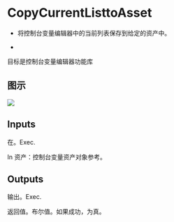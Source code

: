 # CopyCurrentListtoAsset

  * 将控制台变量编辑器中的当前列表保存到给定的资产中。

  * 



目标是控制台变量编辑器功能库

## 图示

![]($-20221218-18295598.png)

## Inputs

在。Exec.

In 资产：控制台变量资产对象参考。 

## Outputs

输出。Exec.

返回值。布尔值。如果成功，为真。
